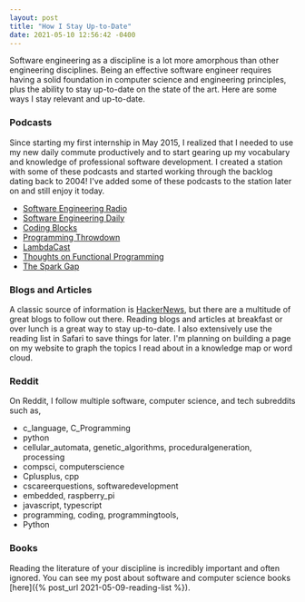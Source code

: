 ```yaml
---
layout: post
title: "How I Stay Up-to-Date"
date: 2021-05-10 12:56:42 -0400
---
```


Software engineering as a discipline is a lot more amorphous than other engineering disciplines. Being an effective software engineer requires having a solid foundation in computer science and engineering principles, plus the ability to stay up-to-date on the state of the art. Here are some ways I stay relevant and up-to-date.

### Podcasts

Since starting my first internship in May 2015, I realized that I needed to use my new daily commute productively and to start gearing up my vocabulary and knowledge of professional software development. I created a station with some of these podcasts and started working through the backlog dating back to 2004! I've added some of these podcasts to the station later on and still enjoy it today.

- [Software Engineering Radio](https://www.se-radio.net)
- [Software Engineering Daily](https://softwareengineeringdaily.com)
- [Coding Blocks](https://www.codingblocks.net)
- [Programming Throwdown](https://www.programmingthrowdown.com)
- [LambdaCast](https://soundcloud.com/lambda-cast)
- [Thoughts on Functional Programming](https://lispcast.com/category/podcast/)
- [The Spark Gap](http://thesparkgap.net)

### Blogs and Articles

A classic source of information is [HackerNews](https://news.ycombinator.com), but there are a multitude of great blogs to follow out there. Reading blogs and articles at breakfast or over lunch is a great way to stay up-to-date. I also extensively use the reading list in Safari to save things for later. I'm planning on building a page on my website to graph the topics I read about in a knowledge map or word cloud.

### Reddit

On Reddit, I follow multiple software, computer science, and tech subreddits such as,

- c_language, C_Programming
- python
- cellular_automata, genetic_algorithms, proceduralgeneration, processing
- compsci, computerscience
- Cplusplus, cpp
- cscareerquestions, softwaredevelopment
- embedded, raspberry_pi
- javascript, typescript
- programming, coding, programmingtools,
- Python

### Books

Reading the literature of your discipline is incredibly important and often ignored. You can see my post about software and computer science books [here]({% post_url 2021-05-09-reading-list %}).
